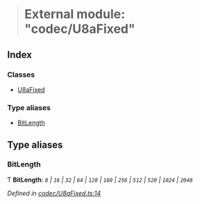 > # External module: "codec/U8aFixed"

## Index

### Classes

* [U8aFixed](../classes/_codec_u8afixed_.u8afixed.md)

### Type aliases

* [BitLength](_codec_u8afixed_.md#bitlength)

## Type aliases

###  BitLength

Ƭ **BitLength**: *`8` | `16` | `32` | `64` | `128` | `160` | `256` | `512` | `520` | `1024` | `2048`*

*Defined in [codec/U8aFixed.ts:14](https://github.com/polkadot-js/api/blob/960d399/packages/types/src/codec/U8aFixed.ts#L14)*